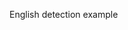 English detection example

<!-- 
### <div align="center">安装</div>

```bash
pip install -U tensorrt_yolo
```

```bash
git clone https://github.com/laugh12321/TensorRT-YOLO  # clone
cd TensorRT-YOLO
xmake f -k shared --tensorrt="C:/Program Files/NVIDIA GPU Computing Toolkit/TensorRT/v8.6.1.6"
# xmake f -k static --tensorrt="C:/Program Files/NVIDIA GPU Computing Toolkit/TensorRT/v8.6.1.6"
```

### <div align="center">模型导出</div>

使用下面的命令将导出 ONNX 模型并添加 [EfficientNMS](https://github.com/NVIDIA/TensorRT/tree/main/plugin/efficientNMSPlugin) 插件进行后处理。

**注意：** 导出 PP-YOLOE 与 PP-YOLOE+ 的 ONNX 模型，只会对 `batch` 维度进行修改，`height` 与 `width` 维度无法被更改，需要在[PaddleDetection](https://github.com/PaddlePaddle/PaddleDetection)中设置，默认为 `640`。

```bash
# yolov5 use local repository
trtyolo export -w yolov5s.pt -v yolov5 -o output --repo_dir your_local_yolovs_repository
# yolov8
trtyolo export -w yolov8s.pt -v yolov8 -o output
# yolov9 dynamic batch use github repository
trtyolo export -w yolov9-c.pt -v yolov9 -b -1 -o output
# PP-YOLOE, PP-YOLOE+
trtyolo export --model_dir modeldir --model_filename model.pdmodel --params_filename model.pdiparams -o output
```

生成的 ONNX 模型使用 `trtexec` 工具导出 TensorRT 模型。

```bash
# Static
trtexec --onnx=model.onnx --saveEngine=model.engine --fp16
# Dynamic
trtexec --onnx=model.onnx --saveEngine=model.engine --minShapes=images:1x3x640x640 --optShapes=images:4x3x640x640 --maxShapes=images:8x3x640x640 --fp16
```

### <div align="center">[PTQ INT8量化](tools/README.md)</div>

### <div align="center">[推理示例](demo/detect/README.md)</div> -->